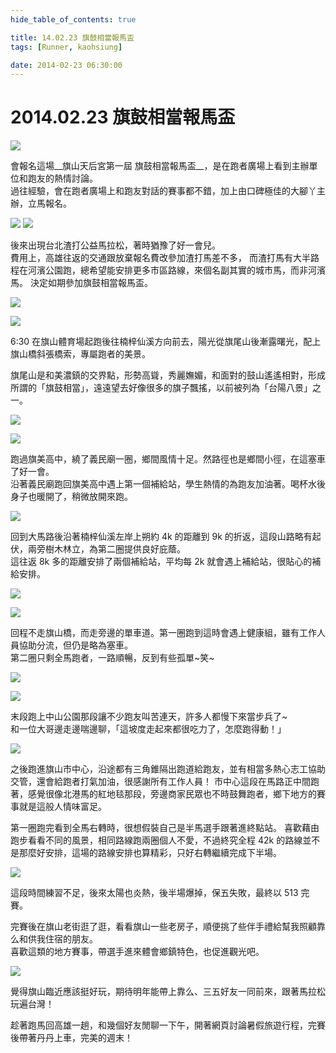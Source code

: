 ```yaml
---
hide_table_of_contents: true

title: 14.02.23 旗鼓相當報馬盃
tags: [Runner, kaohsiung]

date: 2014-02-23 06:30:00
---
```


2014.02.23 旗鼓相當報馬盃
======================

![](https://lh6.googleusercontent.com/-NoXxfdRv398/Uwr_hxp-I_I/AAAAAAAACP8/WVtY_D0n434/w800-h600-no/140223_Screenshot.png)

會報名這場__旗山天后宮第一屆 旗鼓相當報馬盃__，是在跑者廣場上看到主辦單位和跑友的熱情討論。  
過往經驗，會在跑者廣場上和跑友對話的賽事都不錯，加上由口碑極佳的大腳丫主辦，立馬報名。

![](https://lh3.googleusercontent.com/-tMvF6BAEzlo/Uwr8WTnjUoI/AAAAAAAACMY/OrwtAM06u9g/w800-h553-no/140223_0556-522_%25E6%2597%2597%25E9%25BC%2593%25E7%259B%25B8%25E7%2595%25B6.jpg)
![](https://fbcdn-sphotos-c-a.akamaihd.net/hphotos-ak-ash3/t31/p180x540/1957777_667644359968168_175128963_o.jpg)

後來出現台北渣打公益馬拉松，著時猶豫了好一會兒。  
費用上，高雄往返的交通跟放棄報名費改參加渣打馬差不多，
而渣打馬有大半路程在河濱公園跑，總希望能安排更多市區路線，來個名副其實的城市馬，而非河濱馬。
決定如期參加旗鼓相當報馬盃。

![](https://lh6.googleusercontent.com/-Y78id3Je3dY/Uwr8Wq_DK8I/AAAAAAAACMk/Sc1OsL0AKE0/w800-h553-no/140223_0640-526_%25E6%2597%2597%25E9%25BC%2593%25E7%259B%25B8%25E7%2595%25B6.jpg)

![](https://lh3.googleusercontent.com/-E6wtBnZZRlM/Uwr8WiiuIkI/AAAAAAAACMg/A_dz223T6OI/w800-h553-no/140223_0641-532_%25E6%2597%2597%25E9%25BC%2593%25E7%259B%25B8%25E7%2595%25B6.jpg)

6:30 在旗山體育場起跑後往楠梓仙溪方向前去，陽光從旗尾山後漸露曙光，配上旗山橋斜張橋索，專屬跑者的美景。

旗尾山是和美濃鎮的交界點，形勢高聳，秀麗嫵媚，和面對的鼓山遙遙相對，形成所謂的「旗鼓相當」，遠遠望去好像很多的旗子飄搖，以前被列為「台陽八景」之一。

![](https://lh4.googleusercontent.com/-tlVrDsi7L8A/Uwr8XrMljoI/AAAAAAAACM0/rT9-eqyPRAk/w553-h800-no/140223_0651-537_%25E6%2597%2597%25E9%25BC%2593%25E7%259B%25B8%25E7%2595%25B6.jpg)

![](https://lh5.googleusercontent.com/-qai3biMkdZU/Uwr8YLsubEI/AAAAAAAACNE/s9unR6Yx6Jg/w800-h553-no/140223_0651-539_%25E6%2597%2597%25E9%25BC%2593%25E7%259B%25B8%25E7%2595%25B6.jpg)

跑過旗美高中，繞了義民廟一圈，鄉間風情十足。然路徑也是鄉間小徑，在這塞車了好一會。  
沿著義民廟跑回旗美高中遇上第一個補給站，學生熱情的為跑友加油著。喝杯水後身子也暖開了，稍微放開來跑。

![](https://lh6.googleusercontent.com/-lfN_dUHyags/Uwr8YSxIfdI/AAAAAAAACNA/p3E9HnalpKw/w800-h553-no/140223_0703-544_%25E6%2597%2597%25E9%25BC%2593%25E7%259B%25B8%25E7%2595%25B6.jpg)

回到大馬路後沿著楠梓仙溪左岸上朔約 4k 的距離到 9k 的折返，這段山路略有起伏，兩旁樹木林立，為第二圈提供良好庇蔭。  
這往返 8k 多的距離安排了兩個補給站，平均每 2k 就會遇上補給站，很貼心的補給安排。

![](https://lh4.googleusercontent.com/-mrD7p0-YVVY/Uwr8ZUhsKlI/AAAAAAAACNU/PXymAAfBJX8/w800-h553-no/140223_0801-551_%25E6%2597%2597%25E9%25BC%2593%25E7%259B%25B8%25E7%2595%25B6.jpg)

![](https://lh6.googleusercontent.com/-QM1X1EBsYrk/Uwr8ZpAfG0I/AAAAAAAACNg/EeM2KOEqbYY/w800-h553-no/140223_0803-554_%25E6%2597%2597%25E9%25BC%2593%25E7%259B%25B8%25E7%2595%25B6.jpg)

回程不走旗山橋，而走旁邊的單車道。第一圈跑到這時會遇上健康組，雖有工作人員協助分流，但仍是略為塞車。  
第二圈只剩全馬跑者，一路順暢，反到有些孤單~笑~

![](https://lh5.googleusercontent.com/-Y81yQLTTZIw/Uwr8aJegtEI/AAAAAAAACNc/bLgTNt894W4/w800-h553-no/140223_0835-558_%25E6%2597%2597%25E9%25BC%2593%25E7%259B%25B8%25E7%2595%25B6.jpg)

![](https://lh3.googleusercontent.com/-lIg9PbJff2k/Uwr8cO9t4cI/AAAAAAAACN8/VQeuAJZtENI/w553-h800-no/140223_0843-568_%25E6%2597%2597%25E9%25BC%2593%25E7%259B%25B8%25E7%2595%25B6.jpg)

末段跑上中山公園那段讓不少跑友叫苦連天，許多人都慢下來當步兵了~  
和一位大哥邊走邊喘邊聊，「這坡度走起來都很吃力了，怎麼跑得動！」

![](https://lh3.googleusercontent.com/-09ZQOKTELus/Uwr8c0EjPYI/AAAAAAAACOE/vjF89mDDeaE/w800-h553-no/140223_0856-571_%25E6%2597%2597%25E9%25BC%2593%25E7%259B%25B8%25E7%2595%25B6.jpg)

之後跑進旗山市中心，沿途都有三角錐隔出跑道給跑友，並有相當多熱心志工協助交管，還會給跑者打氣加油，很感謝所有工作人員！
市中心這段在馬路正中間跑著，感覺很像北港馬的紅地毯那段，旁邊商家民眾也不時鼓舞跑者，鄉下地方的賽事就是這般人情味富足。

第一圈跑完看到全馬右轉時，很想假裝自己是半馬選手跟著進終點站。
喜歡藉由跑步看看不同的風景，相同路線跑兩圈個人不愛，不過終究全程 42k 的路線並不是那麼好安排，這場的路線安排也算精彩，只好右轉繼續完成下半場。

![](https://lh3.googleusercontent.com/-3S7gqaK4ZB8/Uwr8dalFFLI/AAAAAAAACOM/Pga4_yisBzw/w553-h800-no/140223_1151-575_%25E6%2597%2597%25E9%25BC%2593%25E7%259B%25B8%25E7%2595%25B6.jpg)

這段時間練習不足，後來太陽也炎熱，後半場爆掉，保五失敗，最終以 513 完賽。

完賽後在旗山老街逛了逛，看看旗山一些老房子，順便挑了些伴手禮給幫我照顧靠么和供我住宿的朋友。  
喜歡這類的地方賽事，帶選手進來體會鄉鎮特色，也促進觀光吧。

![](https://lh6.googleusercontent.com/-_Pshge65oUQ/Uwr8ddPUgyI/AAAAAAAACOQ/jlugEGbfULs/s600-no/140223_1534-578_%25E6%2597%2597%25E9%25BC%2593%25E7%259B%25B8%25E7%2595%25B6.jpg)

覺得旗山臨近應該挺好玩，期待明年能帶上靠么、三五好友一同前來，跟著馬拉松玩遍台灣！

趁著跑馬回高雄一趟，和幾個好友閒聊一下午，開著網頁討論暑假旅遊行程，完賽後帶著丹丹上車，完美的週末！
